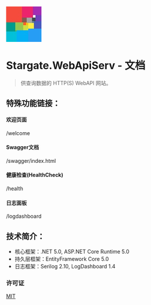 ![Logo](docs/Images/Stargate.WebApiServ-Logo-ReadMe.jpg)

# Stargate.WebApiServ - 文档
> 供查询数据的 HTTP(S) WebAPI 网站。

## 特殊功能链接：
#### 欢迎页面
/welcome
#### Swagger文档
/swagger/index.html
#### 健康检查(HealthCheck)
/health
#### 日志面板
/logdashboard

## 技术简介：
*   核心框架：.NET 5.0, ASP.NET Core Runtime 5.0
*   持久层框架：EntityFramework Core 5.0
*   日志框架：Serilog 2.10, LogDashboard 1.4

### 许可证
[MIT](LICENSE)
